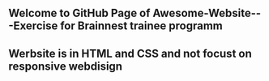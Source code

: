 ## Welcome to GitHub Page of Awesome-Website---Exercise for Brainnest trainee programm
## Werbsite is in HTML and CSS and not focust on responsive webdisign 
